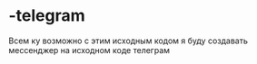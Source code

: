 # -telegram
Всем ку возможно с этим исходным кодом я буду создавать мессенджер на исходном коде телеграм 
